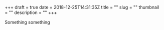 +++ 
draft = true
date = 2018-12-25T14:31:35Z
title = ""
slug = "" 
thumbnail = "<no value>"
description = ""
+++



Something something
